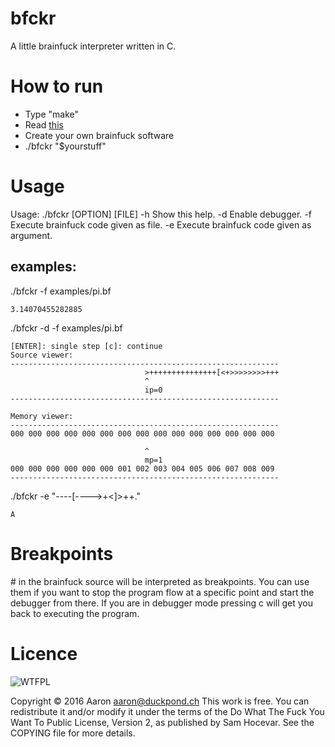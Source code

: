 # bfckr
A little brainfuck interpreter written in C.

# How to run
* Type "make"
* Read [this](https://en.wikipedia.org/wiki/Brainf**k)
* Create your own brainfuck software
* ./bfckr "$yourstuff"

# Usage
Usage: ./bfckr [OPTION] [FILE]
-h        Show this help.
-d        Enable debugger.
-f         Execute brainfuck code given as file.
-e        Execute brainfuck code given as argument.

## examples:

./bfckr -f examples/pi.bf
~~~~
3.14070455282885
~~~~

./bfckr -d -f examples/pi.bf
~~~~
[ENTER]: single step [c]: continue
Source viewer:                                            
------------------------------------------------------------
                              >+++++++++++++++[<+>>>>>>>>+++
                              ^                             
                              ip=0                         
------------------------------------------------------------

Memory viewer:                                            
------------------------------------------------------------
000 000 000 000 000 000 000 000 000 000 000 000 000 000 000 

                              ^                             
                              mp=1                         
000 000 000 000 000 000 001 002 003 004 005 006 007 008 009 
------------------------------------------------------------
~~~~

./bfckr -e "----[---->+<]>++."
~~~~
A
~~~~

# Breakpoints

\# in the brainfuck source will be interpreted as breakpoints. You can use them if you want to stop the program flow at a specific point and start the debugger from there. If you are in debugger mode pressing c will get you back to executing the program.

# Licence

![WTFPL](http://www.wtfpl.net/wp-content/uploads/2012/12/logo-220x1601.png)

Copyright © 2016 Aaron aaron@duckpond.ch
This work is free. You can redistribute it and/or modify it under the
terms of the Do What The Fuck You Want To Public License, Version 2,
as published by Sam Hocevar. See the COPYING file for more details.
